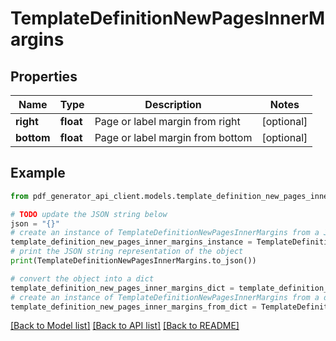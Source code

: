 # TemplateDefinitionNewPagesInnerMargins


## Properties

Name | Type | Description | Notes
------------ | ------------- | ------------- | -------------
**right** | **float** | Page or label margin from right | [optional] 
**bottom** | **float** | Page or label margin from bottom | [optional] 

## Example

```python
from pdf_generator_api_client.models.template_definition_new_pages_inner_margins import TemplateDefinitionNewPagesInnerMargins

# TODO update the JSON string below
json = "{}"
# create an instance of TemplateDefinitionNewPagesInnerMargins from a JSON string
template_definition_new_pages_inner_margins_instance = TemplateDefinitionNewPagesInnerMargins.from_json(json)
# print the JSON string representation of the object
print(TemplateDefinitionNewPagesInnerMargins.to_json())

# convert the object into a dict
template_definition_new_pages_inner_margins_dict = template_definition_new_pages_inner_margins_instance.to_dict()
# create an instance of TemplateDefinitionNewPagesInnerMargins from a dict
template_definition_new_pages_inner_margins_from_dict = TemplateDefinitionNewPagesInnerMargins.from_dict(template_definition_new_pages_inner_margins_dict)
```
[[Back to Model list]](../README.md#documentation-for-models) [[Back to API list]](../README.md#documentation-for-api-endpoints) [[Back to README]](../README.md)


